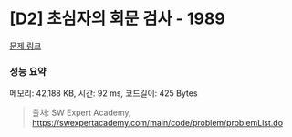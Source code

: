 # [D2] 초심자의 회문 검사 - 1989 

[문제 링크](https://swexpertacademy.com/main/code/problem/problemDetail.do?contestProbId=AV5PyTLqAf4DFAUq) 

### 성능 요약

메모리: 42,188 KB, 시간: 92 ms, 코드길이: 425 Bytes



> 출처: SW Expert Academy, https://swexpertacademy.com/main/code/problem/problemList.do